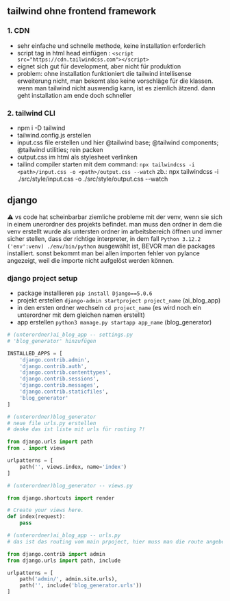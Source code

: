 ## tailwind ohne frontend framework

### 1. CDN

- sehr einfache und schnelle methode, keine installation erforderlich
- script tag in html head einfügen : `<script src="https://cdn.tailwindcss.com"></script>`
- eignet sich gut für development, aber nicht für produktion
- problem: ohne installation funktioniert die tailwind intellisense erweiterung nicht, man bekomt also keine vorschläge für die klassen. wenn man tailwind nicht auswendig kann, ist es ziemlich ätzend. dann geht installation am ende doch schneller

### 2. tailwind CLI

- npm i -D tailwind
- tailwind.config.js erstellen
- input.css file erstellen und hier @tailwind base; @tailwind components; @tailwind utilities; rein packen
- output.css im html als stylesheet verlinken
- tailind compiler starten mit dem command:
  `npx tailwindcss -i <path>/input.css -o <path>/output.css --watch`
  zb.: npx tailwindcss -i ./src/style/input.css -o ./src/style/output.css --watch

## django

⚠️ vs code hat scheinbarbar ziemliche probleme mit der venv, wenn sie sich in einem unerordner des projekts befindet. man muss den ordner in dem die venv erstellt wurde als untersten ordner im arbeitsbereich öffnen und immer sicher stellen, dass der richtige interpreter, in dem fall `Python 3.12.2 ('env':venv) ./env/bin/python` ausgewählt ist, BEVOR man die packages installiert. sonst bekommt man bei allen importen fehler von pylance angezeigt, weil die importe nicht aufgelöst werden können.

### django project setup

- package installieren `pip install Django==5.0.6`
- projekt erstellen `django-admin startproject project_name` (ai_blog_app)
- in den ersten ordner wechseln `cd project_name` (es wird noch ein unterordner mit dem gleichen namen erstellt)
- app erstellen `python3 manage.py startapp app_name` (blog_generator)

```py
# (unterordner)ai_blog_app -- settings.py
# 'blog_generator' hinzufügen

INSTALLED_APPS = [
    'django.contrib.admin',
    'django.contrib.auth',
    'django.contrib.contenttypes',
    'django.contrib.sessions',
    'django.contrib.messages',
    'django.contrib.staticfiles',
    'blog_generator'
]
```

```py
# (unterordner)blog_generator
# neue file urls.py erstellen
# denke das ist liste mit urls für routing ?!

from django.urls import path
from . import views

urlpatterns = [
    path('', views.index, name='index')
]
```

```py
# (unterordner)blog_generator -- views.py

from django.shortcuts import render

# Create your views here.
def index(request):
    pass
```

```py
# (unterordner)ai_blog_app -- urls.py
# das ist das routing vom main prpoject, hier muss man die route angeben wo django nack der page suchen soll

from django.contrib import admin
from django.urls import path, include

urlpatterns = [
    path('admin/', admin.site.urls),
    path('', include('blog_generator.urls'))
]
```
